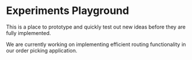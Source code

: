 # Experiments Playground
This is a place to prototype and quickly test out new ideas before they are fully implemented.

We are currently working on implementing efficient routing functionality in our order picking application.
